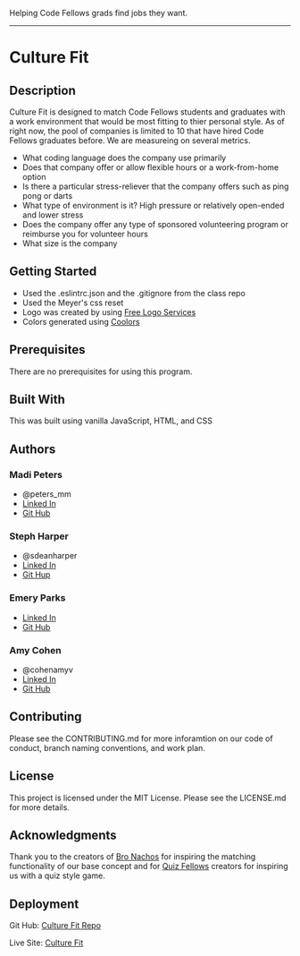 Helping Code Fellows grads find jobs they want.
****

# Culture Fit

## Description
Culture Fit is designed to match Code Fellows students and graduates with a work environment that would be most fitting to thier personal style. As of right now, the pool of companies is limited to 10 that have hired Code Fellows graduates before.  We are measureing on several metrics.
* What coding language does the company use primarily
* Does that company offer or allow flexible hours or a work-from-home option
* Is there a particular stress-reliever that the company offers such as ping pong or darts
* What type of environment is it? High pressure or relatively open-ended and lower stress
* Does the company offer any type of sponsored volunteering program or reimburse you for volunteer hours
* What size is the company

## Getting Started
* Used the .eslintrc.json and the .gitignore from the class repo
* Used the Meyer's css reset
* Logo was created by using [Free Logo Services](https://www.freelogoservices.com/step3/parent/8321394?lastsave=2270463892ae1af356236ba73d3a87fc)
* Colors generated using [Coolors](https://coolors.co/cee0dc-757780-1ca3ce-eae7dc-afaab9)

## Prerequisites
There are no prerequisites for using this program.

## Built With
This was built using vanilla JavaScript, HTML, and CSS

## Authors
### Madi Peters
* @peters_mm
* [Linked In](https://www.linkedin.com/in/madeline-peters/)
* [Git Hub](https://github.com/madelinepet)
### Steph Harper
* @sdeanharper
* [Linked In](https://www.linkedin.com/in/sdeanharper)
* [Git Hup](github.com/IndigoShock)
### Emery Parks
* [Linked In](https://www.linkedin.com/in/emeryparks/)
* [Git Hub](https://github.com/EmeryP)
### Amy Cohen
* @cohenamyv
* [Linked In](https://www.linkedin.com/in/amyvcohen/)
* [Git Hub](https://github.com/AmyCohen)

## Contributing
Please see the CONTRIBUTING.md for more inforamtion on our code of conduct, branch naming conventions, and work plan.

## License
This project is licensed under the MIT License. Please see the LICENSE.md for more details.

## Acknowledgments
Thank you to the creators of [Bro Nachos](http://bronacho.com/) for inspiring the matching functionality of our base concept and for [Quiz Fellows](https://ccloops.github.io/quiz-fellows/index.html) creators for inspiring us with a quiz style game.

## Deployment
Git Hub: [Culture Fit Repo](https://github.com/EmeryP/culture-fit)

Live Site: [Culture Fit]()
